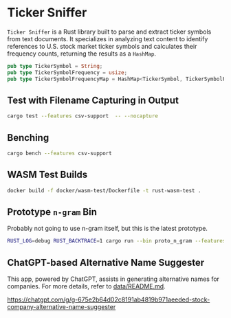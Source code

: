 # Ticker Sniffer

`Ticker Sniffer` is a Rust library built to parse and extract ticker symbols from text documents. It specializes in analyzing text content to identify references to U.S. stock market ticker symbols and calculates their frequency counts, returning the results as a `HashMap`.

```rust
pub type TickerSymbol = String;
pub type TickerSymbolFrequency = usize;
pub type TickerSymbolFrequencyMap = HashMap<TickerSymbol, TickerSymbolFrequency>;
```


## Test with Filename Capturing in Output

```bash
cargo test --features csv-support  -- --nocapture
```

## Benching

```bash
cargo bench --features csv-support
```

## WASM Test Builds

```bash
docker build -f docker/wasm-test/Dockerfile -t rust-wasm-test .
```

## Prototype `n-gram` Bin

Probably not going to use n-gram itself, but this is the latest prototype.

```bash
RUST_LOG=debug RUST_BACKTRACE=1 cargo run --bin proto_n_gram --features="csv-support env_logger"
```

## ChatGPT-based Alternative Name Suggester

This app, powered by ChatGPT, assists in generating alternative names for companies. For more details, refer to [data/README.md](data/README.md).

https://chatgpt.com/g/g-675e2b64d02c8191ab4819b971aeeded-stock-company-alternative-name-suggester
